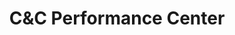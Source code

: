 ---
title: "C&C Performance Center"
url: /mount-pocono/cundc-performance-center/
shop: Autowerkstatt
---